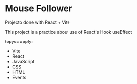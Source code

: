# Mouse Follower
Projecto done with React + Vite

This project is a practice about use of React's Hook useEffect 

topycs apply:
- Vite
- React
- JavaScript
- CSS
- HTML
- Events